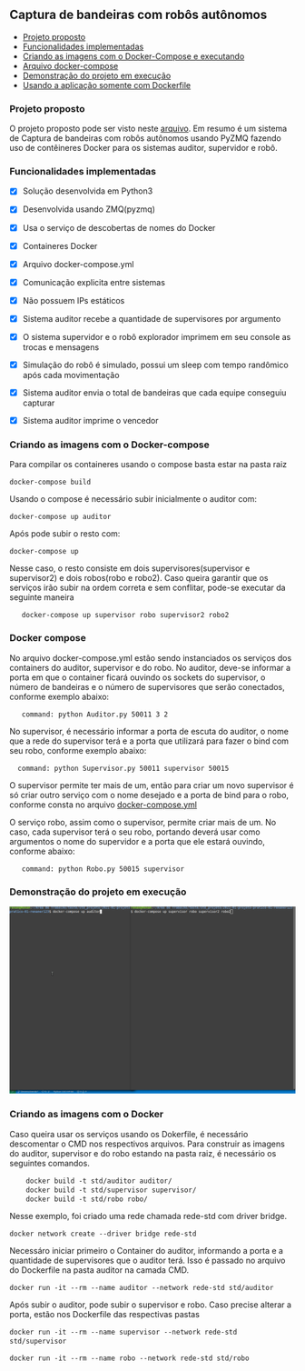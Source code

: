 ## Captura de bandeiras com robôs autônomos

<!--ts-->
   * [Projeto proposto](#Projeto-proposto-e-solução)
   * [Funcionalidades implementadas](#Funcionalidades-implementadas)  
   * [Criando as imagens com o Docker-Compose e executando](#Criando-as-imagens-com-o-Docker-Compose)
   * [Arquivo docker-compose](#Docker-compose)
   * [Demonstração do projeto em execução](#Demonstração-do-projeto-em-execução)
   * [Usando a aplicação somente com Dockerfile](#Criando-as-imagens-com-o-Docker)
<!--te-->

### Projeto proposto

O projeto proposto pode ser visto neste [arquivo](img/projeto1.pdf). Em resumo é um sistema de Captura de bandeiras com robôs autônomos usando PyZMQ fazendo uso de contêineres Docker para os sistemas auditor, supervidor e robô.

### Funcionalidades implementadas

- [x] Solução desenvolvida em Python3
- [x] Desenvolvida usando ZMQ(pyzmq)
- [x] Usa o serviço de descobertas de nomes do Docker
- [x] Containeres Docker
- [x] Arquivo docker-compose.yml 
- [x] Comunicação explicita entre sistemas
- [x] Não possuem IPs estáticos
- [x] Sistema auditor recebe a quantidade de supervisores por argumento
- [x] O sistema supervidor e o robô explorador imprimem em seu console as trocas e mensagens
- [x] Simulação do robô é simulado, possui um sleep com tempo randômico após cada movimentação
- [x] Sistema auditor  envia o total de bandeiras que cada equipe conseguiu capturar
- [x] Sistema auditor imprime o vencedor



### Criando as imagens com o Docker-compose

Para compilar os containeres usando o compose basta estar na pasta raiz 

```docker
docker-compose build
```

Usando o compose é necessário subir inicialmente o auditor com:

```docker
docker-compose up auditor
```

Após pode subir o resto com:

```docker
docker-compose up
```

Nesse caso, o resto consiste em dois supervisores(supervisor e supervisor2) e dois robos(robo e robo2). Caso queira garantir que os serviços irão subir na ordem correta e sem conflitar, pode-se executar da seguinte maneira

```docker
   docker-compose up supervisor robo supervisor2 robo2
```

### Docker compose

No arquivo docker-compose.yml estão sendo instanciados os serviços dos containers do auditor, supervisor e do robo. No auditor, deve-se informar a porta em que o container ficará ouvindo os sockets do supervisor, o número de bandeiras e o número de supervisores que serão conectados, conforme exemplo abaixo:

```docker
   command: python Auditor.py 50011 3 2
```

No supervisor, é necessário informar a porta de escuta do auditor, o nome que a rede do supervisor terá e a porta que utilizará para fazer o bind com seu robo, conforme exemplo abaixo:

```docker
  command: python Supervisor.py 50011 supervisor 50015
```
O supervisor permite ter mais de um, então para criar um novo supervisor é só criar outro serviço com o nome desejado e a porta de bind para o robo, conforme consta no arquivo [docker-compose.yml](docker-compose.yml)

O serviço robo, assim como o supervisor, permite criar mais de um. No caso, cada supervisor terá o seu robo, portando deverá usar como argumentos o nome do supervidor e a porta que ele estará ouvindo, conforme abaixo:

```docker
   command: python Robo.py 50015 supervisor
```
### Demonstração do projeto em execução

![](img/execucao.gif)


### Criando as imagens com o Docker

Caso queira usar os serviços usando os Dokerfile, é necessário descomentar o CMD nos respectivos arquivos. Para construir as imagens do auditor, supervisor e do robo estando na pasta raiz, é necessário os seguintes comandos.

```docker
    docker build -t std/auditor auditor/
    docker build -t std/supervisor supervisor/
    docker build -t std/robo robo/
```

Nesse exemplo, foi criado uma rede chamada rede-std com driver bridge.

```docker
docker network create --driver bridge rede-std
```

Necessáro iniciar primeiro o Container do auditor, informando a porta e a quantidade de supervisores que o auditor terá. Isso é passado no arquivo do Dockerfile na pasta auditor na camada CMD.

```docker
docker run -it --rm --name auditor --network rede-std std/auditor
```
Após subir o auditor, pode subir o supervisor e robo. Caso precise alterar a porta, estão nos Dockerfile das respectivas pastas

```docker
docker run -it --rm --name supervisor --network rede-std std/supervisor
```
```docker
docker run -it --rm --name robo --network rede-std std/robo
```
